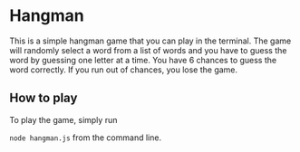 # Hangman

This is a simple hangman game that you can play in the terminal. The game will randomly select a word from a list of words and you have to guess the word by guessing one letter at a time. You have 6 chances to guess the word correctly. If you run out of chances, you lose the game.

## How to play

To play the game, simply run

```node hangman.js``` from the command line.